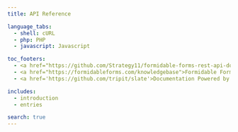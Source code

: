 ```yaml
---
title: API Reference

language_tabs:
  - shell: cURL
  - php: PHP
  - javascript: Javascript

toc_footers:
  - <a href="https://github.com/Strategy11/formidable-forms-rest-api-docs">Contributing to Formidable REST API Docs</a>
  - <a href="https://formidableforms.com/knowledgebase">Formidable Forms Documentation</a>
  - <a href='https://github.com/tripit/slate'>Documentation Powered by Slate</a>

includes:
  - introduction
  - entries

search: true
---
```

